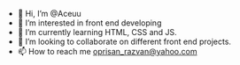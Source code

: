 - 👋 Hi, I’m @Aceuu
- 👀 I’m interested in front end developing
- 🌱 I’m currently learning HTML, CSS and JS.
- 💞️ I’m looking to collaborate on different front end projects.
- 📫 How to reach me oprisan_razvan@yahoo.com

<!---
Aceuu/Aceuu is a ✨ special ✨ repository because its `README.md` (this file) appears on your GitHub profile.
You can click the Preview link to take a look at your changes.
--->
